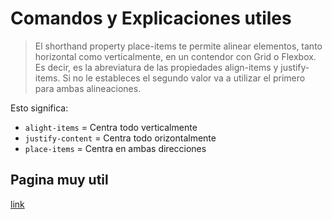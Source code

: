 # Comandos y Explicaciones utiles

> El shorthand property place-items te permite alinear elementos, tanto horizontal como verticalmente, en un contendor con Grid o Flexbox. Es decir, es la abreviatura de las propiedades align-items y justify-items.
>Si no le estableces el segundo valor va a utilizar el primero para ambas alineaciones.  
  
Esto significa:

- `alight-items` = Centra todo verticalmente
- `justify-content` = Centra todo orizontalmente 
- `place-items` =  Centra en ambas direcciones

## Pagina muy util

[link](https://developer.mozilla.org/es/)